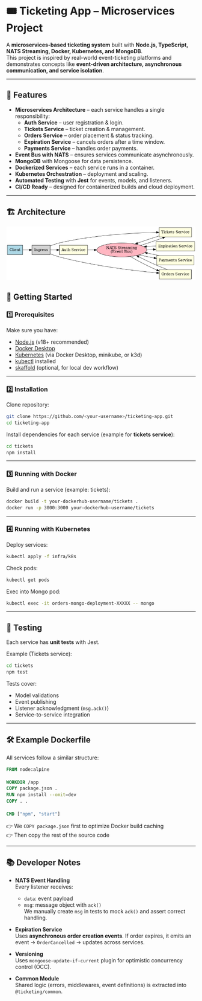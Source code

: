 # 🎟️ Ticketing App – Microservices Project

A **microservices-based ticketing system** built with **Node.js, TypeScript, NATS Streaming, Docker, Kubernetes, and MongoDB**.  
This project is inspired by real-world event-ticketing platforms and demonstrates concepts like **event-driven architecture, asynchronous communication, and service isolation**.

---

## 📌 Features

- **Microservices Architecture** – each service handles a single responsibility:
  - **Auth Service** – user registration & login.
  - **Tickets Service** – ticket creation & management.
  - **Orders Service** – order placement & status tracking.
  - **Expiration Service** – cancels orders after a time window.
  - **Payments Service** – handles order payments.
- **Event Bus with NATS** – ensures services communicate asynchronously.
- **MongoDB** with Mongoose for data persistence.
- **Dockerized Services** – each service runs in a container.
- **Kubernetes Orchestration** – deployment and scaling.
- **Automated Testing** with **Jest** for events, models, and listeners.
- **CI/CD Ready** – designed for containerized builds and cloud deployment.

---

## 🏗️ Architecture

![Ticketing Architecture](./docs/ticketing_architecture.png)

## 🚀 Getting Started

### 1️⃣ Prerequisites

Make sure you have:

- [Node.js](https://nodejs.org/) (v18+ recommended)
- [Docker Desktop](https://www.docker.com/products/docker-desktop)
- [Kubernetes](https://kubernetes.io/) (via Docker Desktop, minikube, or k3d)
- [kubectl](https://kubernetes.io/docs/tasks/tools/install-kubectl/) installed
- [skaffold](https://skaffold.dev/) (optional, for local dev workflow)

---

### 2️⃣ Installation

Clone repository:

```bash
git clone https://github.com/<your-username>/ticketing-app.git
cd ticketing-app
```

Install dependencies for each service (example for **tickets service**):

```bash
cd tickets
npm install
```

---

### 3️⃣ Running with Docker

Build and run a service (example: tickets):

```bash
docker build -t your-dockerhub-username/tickets .
docker run -p 3000:3000 your-dockerhub-username/tickets
```

---

### 4️⃣ Running with Kubernetes

Deploy services:

```bash
kubectl apply -f infra/k8s
```

Check pods:

```bash
kubectl get pods
```

Exec into Mongo pod:

```bash
kubectl exec -it orders-mongo-deployment-XXXXX -- mongo
```

---

## 🧪 Testing

Each service has **unit tests** with Jest.

Example (Tickets service):

```bash
cd tickets
npm test
```

Tests cover:

- Model validations
- Event publishing
- Listener acknowledgment (`msg.ack()`)
- Service-to-service integration

---

## 🛠️ Example Dockerfile

All services follow a similar structure:

```dockerfile
FROM node:alpine

WORKDIR /app
COPY package.json .
RUN npm install --omit=dev
COPY . .

CMD ["npm", "start"]
```

👉 We `COPY package.json` first to optimize Docker build caching  
👉 Then copy the rest of the source code

---

## 📚 Developer Notes

- **NATS Event Handling**  
  Every listener receives:

  - `data`: event payload
  - `msg`: message object with `ack()`  
    We manually create `msg` in tests to mock `ack()` and assert correct handling.

- **Expiration Service**  
  Uses **asynchronous order creation events**. If order expires, it emits an event → `OrderCancelled` → updates across services.

- **Versioning**  
  Uses `mongoose-update-if-current` plugin for optimistic concurrency control (OCC).

- **Common Module**  
  Shared logic (errors, middlewares, event definitions) is extracted into `@ticketing/common`.
